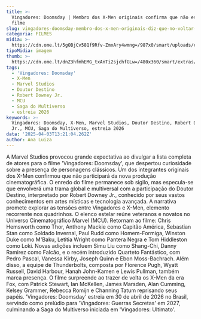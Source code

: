 ```yaml
---
title: >-
  Vingadores: Doomsday | Membro dos X-Men originais confirma que não estará no
  filme
slug: vingadores-doomsday-membro-dos-x-men-originais-diz-que-no-voltar-no-filme
categoria: FILMES
midia: >-
  https://cdn.ome.lt/5gOBjCv58Qf9Rfv-ZmxAry4wmng=/987x0/smart/uploads/conteudo/fotos/OMELETE_CAPA_-_2025-04-03T101158.059.png
tipoMidia: imagem
thumb: >-
  https://cdn.ome.lt/dnZ3hfmhEMG_txAnTi2sjchfGLw=/480x360/smart/extras/conteudos/omelete_THUMB_-_2025-04-03T101139.391.png
tags:
  - 'Vingadores: Doomsday'
  - X-Men
  - Marvel Studios
  - Doutor Destino
  - Robert Downey Jr.
  - MCU
  - Saga do Multiverso
  - estreia 2026
keywords: >-
  Vingadores: Doomsday, X-Men, Marvel Studios, Doutor Destino, Robert Downey
  Jr., MCU, Saga do Multiverso, estreia 2026
data: '2025-04-03T13:21:04.262Z'
author: Ana Luiza
---
```


A Marvel Studios provocou grande expectativa ao divulgar a lista completa de atores para o filme 'Vingadores: Doomsday', que despertou curiosidade sobre a presença de personagens clássicos. Um dos integrantes originais dos X-Men confirmou que não participará da nova produção cinematográfica. O enredo do filme permanece sob sigilo, mas especula-se que envolverá uma trama global e multiversal com a participação do Doutor Destino, interpretado por Robert Downey Jr., conhecido por seus vastos conhecimentos em artes místicas e tecnologia avançada. A narrativa promete explorar as tensões entre Vingadores e X-Men, elemento recorrente nos quadrinhos. O elenco estelar reúne veteranos e novatos no Universo Cinematográfico Marvel (MCU). Retornam ao filme: Chris Hemsworth como Thor, Anthony Mackie como Capitão América, Sebastian Stan como Soldado Invernal, Paul Rudd como Homem-Formiga, Winston Duke como M'Baku, Letitia Wright como Pantera Negra e Tom Hiddleston como Loki. Novas adições incluem Simu Liu como Shang-Chi, Danny Ramirez como Falcão, e o recém introduzido Quarteto Fantástico, com Pedro Pascal, Vanessa Kirby, Joseph Quinn e Ebon Moss-Bachrach. Além disso, a equipe de Thunderbolts, composta por Florence Pugh, Wyatt Russell, David Harbour, Hanah John-Kamen e Lewis Pullman, também marca presença. O filme surpreende ao trazer de volta os X-Men da era Fox, com Patrick Stewart, Ian McKellen, James Marsden, Alan Cumming, Kelsey Grammer, Rebecca Romijn e Channing Tatum reprisando seus papéis. 'Vingadores: Doomsday' estreia em 30 de abril de 2026 no Brasil, servindo como prelúdio para 'Vingadores: Guerras Secretas' em 2027, culminando a Saga do Multiverso iniciada em 'Vingadores: Ultimato'.
